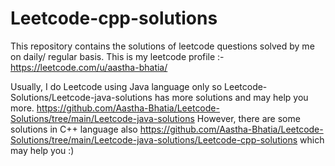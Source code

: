 # Leetcode-cpp-solutions
This repository contains the solutions of leetcode questions solved by me on daily/ regular basis. 
This is my leetcode profile :- https://leetcode.com/u/aastha-bhatia/

Usually, I do Leetcode using Java language only so Leetcode-Solutions/Leetcode-java-solutions has more solutions and may help you more. https://github.com/Aastha-Bhatia/Leetcode-Solutions/tree/main/Leetcode-java-solutions However, there are some solutions in C++ language also https://github.com/Aastha-Bhatia/Leetcode-Solutions/tree/main/Leetcode-java-solutions/Leetcode-cpp-solutions which may help you :)
